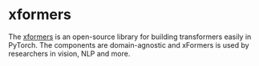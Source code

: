 # xformers

The [xformers](https://github.com/facebookresearch/xformers) is an open-source library for building transformers easily in PyTorch. The components are domain-agnostic and xFormers is used by researchers in vision, NLP and more.

